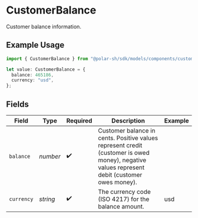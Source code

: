 # CustomerBalance

Customer balance information.

## Example Usage

```typescript
import { CustomerBalance } from "@polar-sh/sdk/models/components/customerbalance.js";

let value: CustomerBalance = {
  balance: 465186,
  currency: "usd",
};
```

## Fields

| Field                                                                                                                                        | Type                                                                                                                                         | Required                                                                                                                                     | Description                                                                                                                                  | Example                                                                                                                                      |
| -------------------------------------------------------------------------------------------------------------------------------------------- | -------------------------------------------------------------------------------------------------------------------------------------------- | -------------------------------------------------------------------------------------------------------------------------------------------- | -------------------------------------------------------------------------------------------------------------------------------------------- | -------------------------------------------------------------------------------------------------------------------------------------------- |
| `balance`                                                                                                                                    | *number*                                                                                                                                     | :heavy_check_mark:                                                                                                                           | Customer balance in cents. Positive values represent credit (customer is owed money), negative values represent debit (customer owes money). |                                                                                                                                              |
| `currency`                                                                                                                                   | *string*                                                                                                                                     | :heavy_check_mark:                                                                                                                           | The currency code (ISO 4217) for the balance amount.                                                                                         | usd                                                                                                                                          |